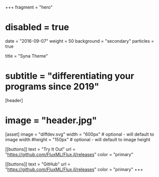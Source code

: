 +++
fragment = "hero"
# disabled = true
date = "2016-09-07"
weight = 50
background = "secondary"
particles = true

title = "Syna Theme"
# subtitle = "differentiating your programs since 2019"

[header]
  # image = "header.jpg"

[asset]
  image = "diffdev.svg"
  width = "600px" # optional - will default to image width
  #height = "150px" # optional - will default to image height

[[buttons]]
  text = "Try It Out"
  url = "https://github.com/FluxML/Flux.jl/releases"
  color = "primary"

[[buttons]]
  text = "GitHub"
  url = "https://github.com/FluxML/Flux.jl/releases"
  color = "primary"
+++
